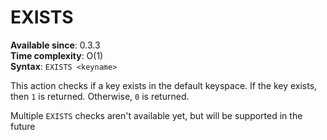 # EXISTS

**Available since**: 0.3.3  
**Time complexity**: O(1)  
**Syntax**: `EXISTS <keyname>`  

This action checks if a key exists in the default keyspace. If the key exists, then `1` is returned. Otherwise, `0` is returned. 

Multiple `EXISTS` checks aren't available yet, but will be supported in the future
